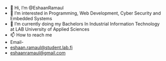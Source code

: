 - 👋 Hi, I’m @EshaanRamaul
- 👀 I’m interested in Programming, Web Development, Cyber Security and Embedded Systems  
- 🌱 I’m currently doing my Bachelors In Industrial Information Technology at LAB University of Applied Sciences  
- 📫 How to reach me
- Email-
- eshaan.ramaul@student.lab.fi
- eshaanramaul@gmail.com
